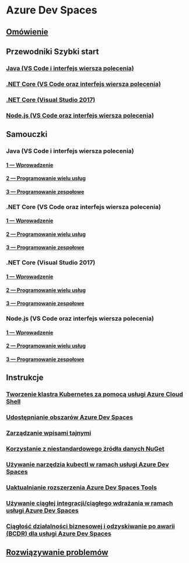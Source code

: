 # Azure Dev Spaces
## [Omówienie](index.yml)

## Przewodniki Szybki start
### [Java (VS Code i interfejs wiersza polecenia)](quickstart-java.md)
### [.NET Core (VS Code oraz interfejs wiersza polecenia)](quickstart-netcore.md)
### [.NET Core (Visual Studio 2017)](quickstart-netcore-visualstudio.md)
### [Node.js (VS Code oraz interfejs wiersza polecenia)](quickstart-nodejs.md)

## Samouczki
### Java (VS Code i interfejs wiersza polecenia)
#### [1 — Wprowadzenie](get-started-java.md)
#### [2 — Programowanie wielu usług](multi-service-java.md)
#### [3 — Programowanie zespołowe](team-development-java.md)
### .NET Core (VS Code oraz interfejs wiersza polecenia)
#### [1 — Wprowadzenie](get-started-netcore.md)
#### [2 — Programowanie wielu usług](multi-service-netcore.md)
#### [3 — Programowanie zespołowe](team-development-netcore.md)
### .NET Core (Visual Studio 2017)
#### [1 — Wprowadzenie](get-started-netcore-visualstudio.md)
#### [2 — Programowanie wielu usług](multi-service-netcore-visualstudio.md)
#### [3 — Programowanie zespołowe](team-development-netcore-visualstudio.md)
### Node.js (VS Code oraz interfejs wiersza polecenia)
#### [1 — Wprowadzenie](get-started-nodejs.md)
#### [2 — Programowanie wielu usług](multi-service-nodejs.md)
#### [3 — Programowanie zespołowe](team-development-nodejs.md)

## Instrukcje
### [Tworzenie klastra Kubernetes za pomocą usługi Azure Cloud Shell](how-to/create-cluster-cloud-shell.md)
### [Udostępnianie obszarów Azure Dev Spaces](how-to/share-dev-spaces.md)
### [Zarządzanie wpisami tajnymi](how-to/manage-secrets.md)
### [Korzystanie z niestandardowego źródła danych NuGet](how-to/use-custom-nuget-feed.md)
### [Używanie narzędzia kubectl w ramach usługi Azure Dev Spaces](how-to/use-kubectl-with-azure-dev-spaces.md)
### [Uaktualnianie rozszerzenia Azure Dev Spaces Tools](how-to/upgrade-tools.md)
### [Używanie ciągłej integracji/ciągłego wdrażania w ramach usługi Azure Dev Spaces](how-to/setup-cicd.md)
### [Ciągłość działalności biznesowej i odzyskiwanie po awarii (BCDR) dla usługi Azure Dev Spaces](how-to/dev-spaces-business-continuity.md)

## [Rozwiązywanie problemów](troubleshooting.md)
